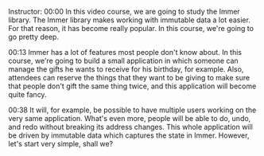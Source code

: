 Instructor: 00:00 In this video course, we are going to study the Immer library. The Immer library makes working with immutable data a lot easier. For that reason, it has become really popular. In this course, we're going to go pretty deep.

00:13 Immer has a lot of features most people don't know about. In this course, we're going to build a small application in which someone can manage the gifts he wants to receive for his birthday, for example. Also, attendees can reserve the things that they want to be giving to make sure that people don't gift the same thing twice, and this application will become quite fancy.

00:38 It will, for example, be possible to have multiple users working on the very same application. What's even more, people will be able to do, undo, and redo without breaking its address changes. This whole application will be driven by immutable data which captures the state in Immer. However, let's start very simple, shall we?

